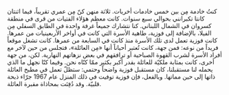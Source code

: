 كنتُ خادمة مِن بين خمس خادمات أخريات. ثلاثة منهن كنّ مِن عمري تقريباً، فيما اثنتان كانتا تكبرانني بحوالي سبع سنوات. كانت معظم هؤلاء الفتيات من قرى في منطقة كسروان في الشمال اللبناني. كنا نتشارك جميعاً غرفة واحدة في الطابق السفلي مِن الفيلا، بالإضافة إلى فوزية، طاهية الأسرة التي كانت في أواخر الأربعينيات من عمرها. كانت فوزية تعمل لدى تلك الأسرة منذ كانت في السابعة من عمرها. كانت تشغل موقعاً فريداً من نوعه: فمن جهة، كانت تُعتبر أحياناً أنها «مِن العائلة»، فتجلس من حين لآخر مع أفراد الأسرة لشرب القهوة الصباحية أو ترافقهم في بعض نزهاتهم النهارية. لكن، من جهة أخرى، كانت بمثابة ملكيّة للعائلة بقدر أكبر بكثير ممّا كنّاه نحن. وفيما كنّا نجهل ما الذي يحمله لنا مستقبلنا، كان مستقبل فوزية واضحاً وحتمي: ستظلّ تعمل في مطبخ العائلة ذاتها إلى حين مماتها. وبالفعل، فإن فوزية توفيت في ذلك المنزل عام 1967 جرّاء ذبحة قلبيّة. وقد دُفِنَت بمحاذاة مقبرة العائلة.
